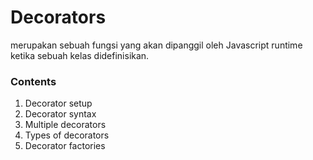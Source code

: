 # Decorators
merupakan sebuah fungsi yang akan dipanggil oleh Javascript runtime ketika sebuah kelas didefinisikan.

### Contents
1. Decorator setup
2. Decorator syntax
3. Multiple decorators
4. Types of decorators
5. Decorator factories


